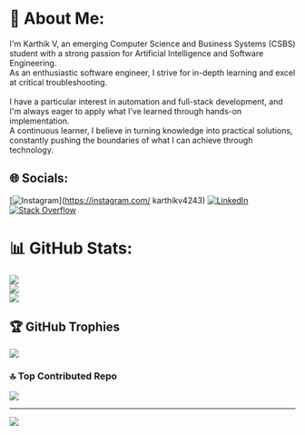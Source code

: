 # 💫 About Me:
I'm Karthik V, an emerging Computer Science and Business Systems (CSBS) student with a strong passion for Artificial Intelligence and Software Engineering. <br>As an enthusiastic software engineer, I strive for in-depth learning and excel at critical troubleshooting.<br><br>I have a particular interest in automation and full-stack development, and I'm always eager to apply what I’ve learned through hands-on implementation. <br>A continuous learner, I believe in turning knowledge into practical solutions, constantly pushing the boundaries of what I can achieve through technology.


## 🌐 Socials:
[![Instagram](https://img.shields.io/badge/Instagram-%23E4405F.svg?logo=Instagram&logoColor=white)](https://instagram.com/ karthikv4243) [![LinkedIn](https://img.shields.io/badge/LinkedIn-%230077B5.svg?logo=linkedin&logoColor=white)](https://linkedin.com/in/karthik-venkatasubramanian) [![Stack Overflow](https://img.shields.io/badge/-Stackoverflow-FE7A16?logo=stack-overflow&logoColor=white)](https://stackoverflow.com/users/21963325) 
# 📊 GitHub Stats:
![](https://github-readme-stats.vercel.app/api?username=karthikvvk&theme=dark&hide_border=false&include_all_commits=false&count_private=false)<br/>
![](https://github-readme-streak-stats.herokuapp.com/?user=karthikvvk&theme=dark&hide_border=false)<br/>
![](https://github-readme-stats.vercel.app/api/top-langs/?username=karthikvvk&theme=dark&hide_border=false&include_all_commits=false&count_private=false&layout=compact)

## 🏆 GitHub Trophies
![](https://github-profile-trophy.vercel.app/?username=karthikvvk&theme=monokai&no-frame=true&no-bg=false&margin-w=4)

### 🔝 Top Contributed Repo
![](https://github-contributor-stats.vercel.app/api?username=karthikvvk&limit=5&theme=monokai&combine_all_yearly_contributions=true)

---
[![](https://visitcount.itsvg.in/api?id=karthikvvk&icon=3&color=0)](https://visitcount.itsvg.in)

<!-- Proudly created with GPRM ( https://gprm.itsvg.in ) -->
